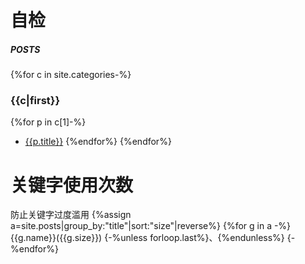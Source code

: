 # 自检
##### POSTS
{%for c in site.categories-%}
### {{c|first}}
{%for p in c[1]-%}
- [{{p.title}}]({{p.url|relative_url}})
{%endfor%}
{%endfor%}
  
# 关键字使用次数
防止关键字过度滥用
{%assign a=site.posts|group_by:"title"|sort:"size"|reverse%}
{%for g in a -%}
{{g.name}}({{g.size}})
{-%unless forloop.last%}、{%endunless%}
{-%endfor%}
